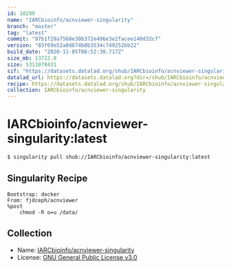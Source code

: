 ```yaml
---
id: 10299
name: "IARCbioinfo/acnviewer-singularity"
branch: "master"
tag: "latest"
commit: "97b1f28a7568e30b372e496e3e2facee140d32cf"
version: "83f69e52a0d874b8b3534c749252bb22"
build_date: "2020-11-05T08:52:30.717Z"
size_mb: 13722.0
size: 5311078431
sif: "https://datasets.datalad.org/shub/IARCbioinfo/acnviewer-singularity/latest/2020-11-05-97b1f28a-83f69e52/83f69e52a0d874b8b3534c749252bb22.sif"
datalad_url: https://datasets.datalad.org?dir=/shub/IARCbioinfo/acnviewer-singularity/latest/2020-11-05-97b1f28a-83f69e52/
recipe: https://datasets.datalad.org/shub/IARCbioinfo/acnviewer-singularity/latest/2020-11-05-97b1f28a-83f69e52/Singularity
collection: IARCbioinfo/acnviewer-singularity
---
```


# IARCbioinfo/acnviewer-singularity:latest

```bash
$ singularity pull shub://IARCbioinfo/acnviewer-singularity:latest
```

## Singularity Recipe

```singularity
Bootstrap: docker
From: fjdceph/acnviewer
%post
    chmod -R o=u /data/
```

## Collection

 - Name: [IARCbioinfo/acnviewer-singularity](https://github.com/IARCbioinfo/acnviewer-singularity)
 - License: [GNU General Public License v3.0](https://api.github.com/licenses/gpl-3.0)

